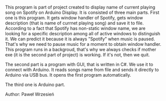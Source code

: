 This program is part of project created to display name of current playing song on Spotify on Arduino Display.
It is consisted of three main parts. 
First one is this program. 
It gets window handler of Spotify, gets window description (that is name of currnet playing song) and save it to file.
According to a fact that Spotify has non-static window name, we are looking for a specific description among all of active windows to distinguish it.
We can predict it because it is always "Spotify" when music is paused. That's why we need to pause music for a moment to obtain window handler.
This program runs in a backgroud, that's why we always checks if mother exe (it is the second part of project) is working. If it's not, then we quit.

The second part is a program with GUI, that is written in C#. We use it to connect with Arduino. 
It reads songs name from file and sends it directly to Arduino via USB bus.
It opens the first program automatically.

The third one is Arduino part.

Author: Paweł Wrzesień
